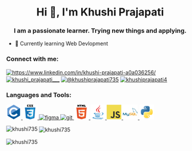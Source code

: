 <!--<h1 align="center">Hi 👋, I'm Khushi Prajapati</h1>
<h3 align="center">I am a passionate learner. Trying new things and applying.</h3>

- 🌱 Currently learning **Frontend Devlopment**

<h3 align="left">Connect with me:</h3>
<p align="left">
<a href="https://linkedin.com/in/https://www.linkedin.com/in/khushi-prajapati-a0a036256/" target="blank"><img align="center" src="https://raw.githubusercontent.com/rahuldkjain/github-profile-readme-generator/master/src/images/icons/Social/linked-in-alt.svg" alt="https://www.linkedin.com/in/khushi-prajapati-a0a036256/" height="30" width="40" /></a>
<a href="https://instagram.com/khushi_prajapati___" target="blank"><img align="center" src="https://raw.githubusercontent.com/rahuldkjain/github-profile-readme-generator/master/src/images/icons/Social/instagram.svg" alt="khushi_prajapati___" height="30" width="40" /></a>
<a href="https://medium.com/@khushiprajapati735" target="blank"><img align="center" src="https://raw.githubusercontent.com/rahuldkjain/github-profile-readme-generator/master/src/images/icons/Social/medium.svg" alt="@khushiprajapati735" height="30" width="40" /></a>
<a href="https://www.hackerrank.com/khushiprajapati4" target="blank"><img align="center" src="https://raw.githubusercontent.com/rahuldkjain/github-profile-readme-generator/master/src/images/icons/Social/hackerrank.svg" alt="khushiprajapati4" height="30" width="40" /></a>
</p>

<h3 align="left">Languages and Tools:</h3>
<p align="left"> <a href="https://www.cprogramming.com/" target="_blank" rel="noreferrer"> <img src="https://raw.githubusercontent.com/devicons/devicon/master/icons/c/c-original.svg" alt="c" width="40" height="40"/> </a> <a href="https://www.figma.com/" target="_blank" rel="noreferrer"> <img src="https://www.vectorlogo.zone/logos/figma/figma-icon.svg" alt="figma" width="40" height="40"/> </a> <a href="https://www.java.com" target="_blank" rel="noreferrer"> <img src="https://raw.githubusercontent.com/devicons/devicon/master/icons/java/java-original.svg" alt="java" width="40" height="40"/> </a> <a href="https://www.python.org" target="_blank" rel="noreferrer"> <img src="https://raw.githubusercontent.com/devicons/devicon/master/icons/python/python-original.svg" alt="python" width="40" height="40"/> </a> </p>

<p><img align="left" src="https://github-readme-stats.vercel.app/api/top-langs?username=khushi735&show_icons=true&locale=en&layout=compact" alt="khushi735" /></p>

<p>&nbsp;<img align="center" src="https://github-readme-stats.vercel.app/api?username=khushi735&show_icons=true&locale=en" alt="khushi735" /></p>

<p><img align="center" src="https://github-readme-streak-stats.herokuapp.com/?user=khushi735&" alt="khushi735" /></p>-->

<h1 align="center">Hi 👋, I'm Khushi Prajapati</h1>
<h3 align="center">I am a passionate learner. Trying new things and applying.</h3>

- 🌱 Currently learning Web Devlopment

<h3 align="left">Connect with me:</h3>
<p align="left">
<a href="https://linkedin.com/in/https://www.linkedin.com/in/khushi-prajapati-a0a036256/" target="blank"><img align="center" src="https://raw.githubusercontent.com/rahuldkjain/github-profile-readme-generator/master/src/images/icons/Social/linked-in-alt.svg" alt="https://www.linkedin.com/in/khushi-prajapati-a0a036256/" height="30" width="40" /></a>
<a href="https://instagram.com/khushi_prajapati___" target="blank"><img align="center" src="https://raw.githubusercontent.com/rahuldkjain/github-profile-readme-generator/master/src/images/icons/Social/instagram.svg" alt="khushi_prajapati___" height="30" width="40" /></a>
<a href="https://medium.com/@khushiprajapati735" target="blank"><img align="center" src="https://raw.githubusercontent.com/rahuldkjain/github-profile-readme-generator/master/src/images/icons/Social/medium.svg" alt="@khushiprajapati735" height="30" width="40" /></a>
<a href="https://www.hackerrank.com/khushiprajapati4" target="blank"><img align="center" src="https://raw.githubusercontent.com/rahuldkjain/github-profile-readme-generator/master/src/images/icons/Social/hackerrank.svg" alt="khushiprajapati4" height="30" width="40" /></a>
</p>

<h3 align="left">Languages and Tools:</h3>
<p align="left"> <a href="https://www.cprogramming.com/" target="_blank" rel="noreferrer"> <img src="https://raw.githubusercontent.com/devicons/devicon/master/icons/c/c-original.svg" alt="c" width="40" height="40"/> </a> <a href="https://www.w3schools.com/css/" target="_blank" rel="noreferrer"> <img src="https://raw.githubusercontent.com/devicons/devicon/master/icons/css3/css3-original-wordmark.svg" alt="css3" width="40" height="40"/> </a> <a href="https://www.figma.com/" target="_blank" rel="noreferrer"> <img src="https://www.vectorlogo.zone/logos/figma/figma-icon.svg" alt="figma" width="40" height="40"/> </a> <a href="https://git-scm.com/" target="_blank" rel="noreferrer"> <img src="https://www.vectorlogo.zone/logos/git-scm/git-scm-icon.svg" alt="git" width="40" height="40"/> </a> <a href="https://www.w3.org/html/" target="_blank" rel="noreferrer"> <img src="https://raw.githubusercontent.com/devicons/devicon/master/icons/html5/html5-original-wordmark.svg" alt="html5" width="40" height="40"/> </a> <a href="https://www.java.com" target="_blank" rel="noreferrer"> <img src="https://raw.githubusercontent.com/devicons/devicon/master/icons/java/java-original.svg" alt="java" width="40" height="40"/> </a> <a href="https://developer.mozilla.org/en-US/docs/Web/JavaScript" target="_blank" rel="noreferrer"> <img src="https://raw.githubusercontent.com/devicons/devicon/master/icons/javascript/javascript-original.svg" alt="javascript" width="40" height="40"/> </a> <a href="https://www.mysql.com/" target="_blank" rel="noreferrer"> <img src="https://raw.githubusercontent.com/devicons/devicon/master/icons/mysql/mysql-original-wordmark.svg" alt="mysql" width="40" height="40"/> </a> <a href="https://www.python.org" target="_blank" rel="noreferrer"> <img src="https://raw.githubusercontent.com/devicons/devicon/master/icons/python/python-original.svg" alt="python" width="40" height="40"/> </a> </p>

<p><img align="left" src="https://github-readme-stats.vercel.app/api/top-langs?username=khushi735&show_icons=true&locale=en&layout=compact" alt="khushi735" /></p>

<p>&nbsp;<img align="center" src="https://github-readme-stats.vercel.app/api?username=khushi735&show_icons=true&locale=en" alt="khushi735" /></p>

<p><img align="center" src="https://github-readme-streak-stats.herokuapp.com/?user=khushi735&" alt="khushi735" /></p>

